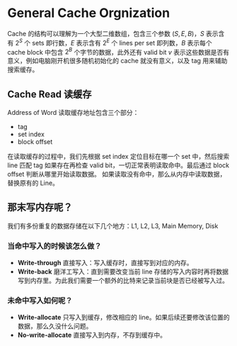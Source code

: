 # General Cache Orgnization

Cache 的结构可以理解为一个大型二维数组，包含三个参数 $(S,E,B)$，$S$ 表示含有 $2^S$ 个 sets 即行数，$E$ 表示含有 $2^E$ 个 lines per set 即列数，$B$ 表示每个 cache block 中包含 $2^B$ 个字节的数据，此外还有 valid bit $v$ 表示这些数据是否有意义，例如电脑刚开机很多随机初始化的 cache 就没有意义，以及 tag 用来辅助搜索缓存。

## Cache Read 读缓存

Address of Word 读取缓存地址包含三个部分：

- tag
- set index
- block offset

在读取缓存的过程中，我们先根据 set index 定位目标在哪一个 set 中，然后搜索 line 匹配 tag 如果存在再检查 valid bit，一切正常表明读取命中。最后通过 block offset 判断从哪里开始读取数据。
如果读取没有命中，那么从内存中读取数据，替换原有的 Line。

## 那末写内存呢？

我们有多份重复的数据存储在以下几个地方：L1, L2, L3, Main Memory, Disk

### 当命中写入的时候该怎么做？

- **Write-through** 直接写入：写入缓存时，直接写到对应的内存。
- **Write-back** 磨洋工写入：直到需要改变当前 line 存储的写入内容时再将数据写到内存里。为此我们需要一个额外的比特来记录当前块是否已经被写入过。

### 未命中写入如何呢？

- **Write-allocate** 只写入到缓存，修改相应的 line。如果后续还要修改该位置的数据，那么久没什么问题。
- **No-write-allocate** 直接写入到内存，不存到缓存中。

